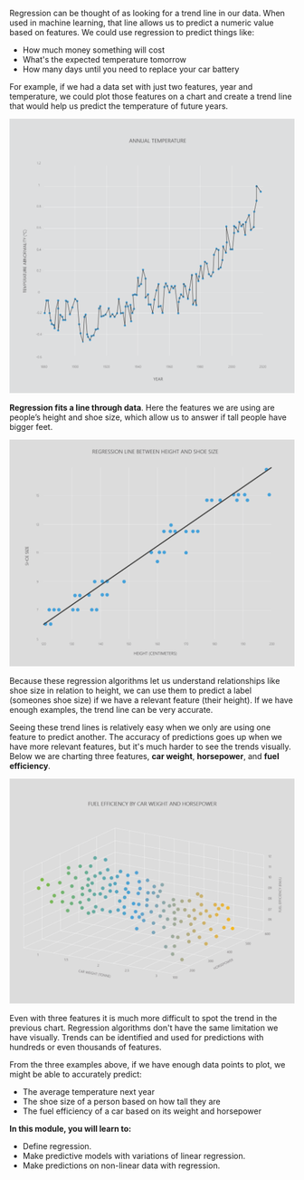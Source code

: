 Regression can be thought of as looking for a trend line in our data. When used in machine learning, that line allows us to predict a numeric value based on features. We could use regression to predict things like:

* How much money something will cost
* What's the expected temperature tomorrow
* How many days until you need to replace your car battery

For example, if we had a data set with just two features, year and temperature, we could plot those features on a chart and create a trend line that would help us predict the temperature of future years.

![Line graph describing the annual temperature. The Y-axis represents temperature abnormality and the X-axis represents the year. The graph shows temperature variation over the years, starting at -0.2-celsius abnormality at 1880. The data points vary between 0 celsius and -0.4 celsius until 1940, but with trend upwards to 1 celsius from 1940 to 2020](../media/2-1-a.png)

**Regression fits a line through data**. Here the features we are using are people’s height and shoe size, which allow us to answer if tall people have bigger feet.

![Scatter plot graph showing height and shoe size with a line of best fit showing a linear relationship between shoe size and height. The Y-axis represents show size and the X-axis represents height in centimeters. The graph shows shoe size beginning at 6, with height at 120 centimeters. As height increases to 200 centimeters, shoe size increases, almost perfectly linearly, from 6 to 15.](../media/2-1-d.png)

Because these regression algorithms let us understand relationships like shoe size in relation to height, we can use them to predict a label (someones shoe size) if we have a relevant feature (their height). If we have enough examples, the trend line can be very accurate.

Seeing these trend lines is relatively easy when we only are using one feature to predict another. The accuracy of predictions goes up when we have more relevant features, but it's much harder to see the trends visually. Below we are charting three features, **car weight**, **horsepower**, and **fuel efficiency**.

![3D scatter plot showing Car fuel efficiency by car weight and horsepower. The Y-axis represents fuel efficiency (kilometers per liter), the X-axis represents car weight (tonne), and the Z-axis represents horsepower. Data points begin at 1 tonne, with a high efficiency around 11 kilometers per liter. All data points are between 100 horsepower and 600 horsepower. As car weight increases, the fuel efficiency decreases from 11 kilometers per liter to 6.](../media/2-1-c.png)

Even with three features it is much more difficult to spot the trend in the previous chart. Regression algorithms don't have the same limitation we have visually. Trends can be identified and used for predictions with hundreds or even thousands of features.

From the three examples above, if we have enough data points to plot, we might be able to accurately predict:

* The average temperature next year
* The shoe size of a person based on how tall they are
* The fuel efficiency of a car based on its weight and horsepower

**In this module, you will learn to:**

* Define regression.
* Make predictive models with variations of linear regression.
* Make predictions on non-linear data with regression.
